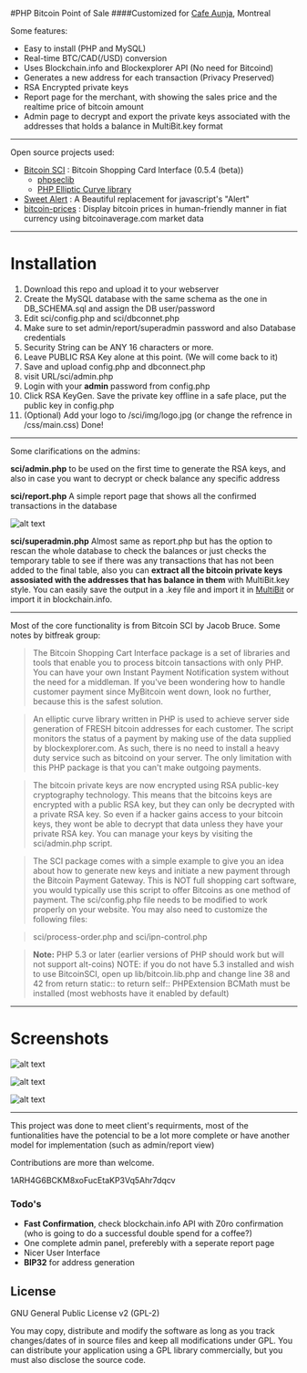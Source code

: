 #PHP Bitcoin Point of Sale 
####Customized for [Cafe Aunja], Montreal


Some features:
* Easy to install (PHP and MySQL)
* Real-time BTC/CAD(/USD) conversion
* Uses Blockchain.info and Blockexplorer API (No need for Bitcoind)
* Generates a new address for each transaction (Privacy Preserved)
* RSA Encrypted private keys
* Report page for the merchant, with showing the sales price and the realtime price of bitcoin amount
* Admin page to decrypt and export the private keys associated with the addresses that holds a balance in MultiBit.key format


----------------------------------------
Open source projects used:
* [Bitcoin SCI] : Bitcoin Shopping Card Interface (0.5.4 (beta))
    -   [phpseclib]
    -   [PHP Elliptic Curve library]
* [Sweet Alert] : A Beautiful replacement for javascript's "Alert"
* [bitcoin-prices] : Display bitcoin prices in human-friendly manner in fiat currency using bitcoinaverage.com market data
------------------
Installation
===
1. Download this repo and upload it to your webserver
2. Create the MySQL database with the same schema as the one in DB_SCHEMA.sql and assign the DB user/password
3. Edit sci/config.php and sci/dbconnet.php
  1. Make sure to set admin/report/superadmin password and also Database credentials
  2. Security String can be ANY 16 characters or more.
  3. Leave PUBLIC RSA Key alone at this point. (We will come back to it)
  4. Save and upload config.php and dbconnect.php
4. visit URL/sci/admin.php
5. Login with your __admin__ password from config.php
6. Click RSA KeyGen. Save the private key offline in a safe place, put the public key in config.php
7. (Optional) Add your logo to /sci/img/logo.jpg (or change the refrence in /css/main.css)
Done!

----------------------------
Some clarifications on the admins:

**sci/admin.php**
to be used on the first time to generate the RSA keys, and also in case you want to decrypt or check balance any specific address

**sci/report.php**
A simple report page that shows all the confirmed transactions in the database

![alt text](https://github.com/shayanb/Bitcoin-PoS-PHP/raw/master/docs/report.png "Report Page")

**sci/superadmin.php**
Almost same as report.php but has the option to rescan the whole database to check the balances or just checks the temporary table to see if there was any transactions that has not been added to the final table, also you can __extract all the bitcoin private keys assosiated with the addresses that has balance in them__ with MultiBit.key style.
You can easily save the output in a .key file and import it in [MultiBit] or import it in blockchain.info.

------------
Most of the core functionality is from Bitcoin SCI by Jacob Bruce.
Some notes by bitfreak group:
>The Bitcoin Shopping Cart Interface package is a set of libraries and tools that     enable you to process bitcoin tansactions with only PHP. You can have your own Instant Payment Notification system without the need for a middleman. If you've been wondering how to handle customer payment since MyBitcoin went down, look no further, because this is the safest solution.

>An elliptic curve library written in PHP is used to achieve server side generation of FRESH bitcoin addresses for each customer. The script monitors the status of a payment by making use of the data supplied by blockexplorer.com. As such, there is no need to install a heavy duty service such as bitcoind on your server. The only limitation with this PHP package is that you can't make outgoing payments.

>The bitcoin private keys are now encrypted using RSA public-key cryptography technology. This means that the bitcoins keys are encrypted with a public RSA key, but they can only be decrypted with a private RSA key. So even if a hacker gains access to your bitcoin keys, they wont be able to decrypt that data unless they have your private RSA key. You can manage your keys by visiting the sci/admin.php script.

>The SCI package comes with a simple example to give you an idea about how to generate new keys and initiate a new payment through the Bitcoin Payment Gateway. This is NOT full shopping cart software, you would typically use this script to offer Bitcoins as one method of payment. The sci/config.php file needs to be modified to work properly on your website. You may also need to customize the following files:

>sci/process-order.php and 
>sci/ipn-control.php

>**Note:** PHP 5.3 or later (earlier versions of PHP should work but will not support alt-coins)
NOTE: if you do not have 5.3 installed and wish to use BitcoinSCI, open up lib/bitcoin.lib.php and change line 38 and 42 from return static:: to return self::
PHPExtension BCMath must be installed (most webhosts have it enabled by default)

----------------------------------------------
Screenshots
===
![alt text](https://github.com/shayanb/Bitcoin-PoS-PHP/raw/master/docs/First_View.png "First View - bitcoin-prices.js realtime price CAD/USD")

![alt text](https://github.com/shayanb/Bitcoin-PoS-PHP/raw/master/docs/Payment_View.png "Payment View - Bitcoin SCI")

![alt text](https://github.com/shayanb/Bitcoin-PoS-PHP/raw/master/docs/Success_View.png "Success View - SweetAlert")

-----------------------------------------------
This project was done to meet client's requirments, most of the funtionalities have the potencial to be a lot more complete or have another model for implementation (such as admin/report view)

Contributions are more than welcome.

1ARH4G6BCKM8xoFucEtaKP3Vq5Ahr7dqcv

### Todo's

 - __Fast Confirmation__, check blockchain.info API with Z0ro confirmation (who is going to do a successful double spend for a coffee?)
 - One complete admin panel, preferebly with a seperate report page
 - Nicer User Interface
 - __BIP32__ for address generation

License
----

GNU General Public License v2 (GPL-2)

You may copy, distribute and modify the software as long as you track changes/dates of in source files and keep all modifications under GPL. You can distribute your application using a GPL library commercially, but you must also disclose the source code.

[Bitcoin SCI]:http://bitfreak.info/?page=tools&t=bitsci
[Sweet Alert]:http://tristanedwards.me/sweetalert
[phpseclib]:http://phpseclib.sourceforge.net/
[PHP Elliptic Curve library]:http://matejdanter.com/
[Cafe Aunja]:http://blog.theshayan.com/2014/10/23/have-your-coffee-with-bitcoin/
[Multibit]: https://multibit.org/
[bitcoin-prices]:https://github.com/miohtama/bitcoin-prices
